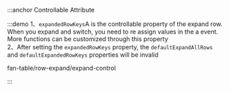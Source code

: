 :::anchor Controllable Attribute

:::demo 1、`expandedRowKeys`A is the controllable property of the expand row. When you expand and switch, you need to re assign values in the a event. More functions can be customized through this property<br>2、After setting the `expandedRowKeys` property, the `defaultExpandAllRows` and `defaultExpandedRowKeys` properties will be invalid

fan-table/row-expand/expand-control

:::
